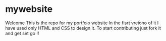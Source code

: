 # mywebsite
Welcome 
This is the repo for my portfoio website
In the fisrt vreiono of it I have used only HTML and CSS to design it.
To start contributing just fork it and get set go !!
